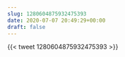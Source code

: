 ```yaml
---
slug: 1280604875932475393
date: 2020-07-07 20:49:29+00:00
draft: false
---
```


{{< tweet 1280604875932475393 >}}
